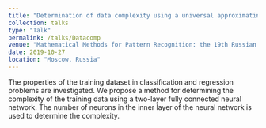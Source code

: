 ```yaml
---
title: "Determination of data complexity using a universal approximating model"
collection: talks
type: "Talk"
permalink: /talks/Datacomp
venue: "Mathematical Methods for Pattern Recognition: the 19th Russian National Conference with International Participation"
date: 2019-10-27
location: "Moscow, Russia"
---
```


The properties of the training dataset in classification and regression problems are investigated. We propose a method for determining the complexity of the training data using a two-layer fully connected neural network. The number of neurons in the inner layer of the neural network is used to determine the complexity.
